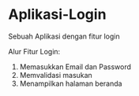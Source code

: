 # Aplikasi-Login
Sebuah Aplikasi dengan fitur login

Alur Fitur Login:
1. Memasukkan Email dan Password
2. Memvalidasi masukan
3. Menampilkan halaman beranda
